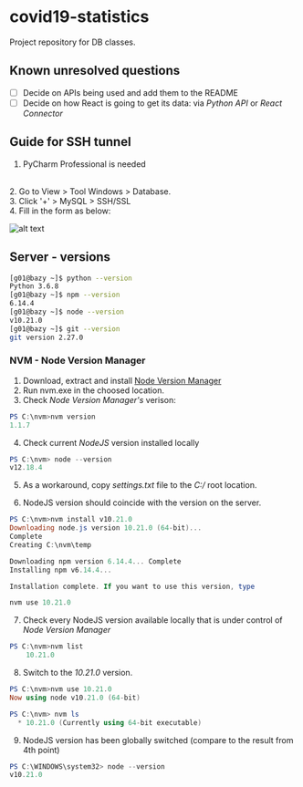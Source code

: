 # covid19-statistics
Project repository for DB classes. 

## Known unresolved questions
- [ ] Decide on APIs being used and add them to the README
- [ ] Decide on how React is going to get its data: via *Python API* or *React Connector* 

## Guide for SSH tunnel
1. PyCharm Professional is needed 
</br>
2. Go to View > Tool Windows > Database.
</br>
3. Click '+' > MySQL > SSH/SSL
</br>
4. Fill in the form as below:

![alt text](https://github.com/mmuravytskyi/covid19-statistics/blob/main/readme/SSHtun.png)


## Server - versions
```bash
[g01@bazy ~]$ python --version
Python 3.6.8
[g01@bazy ~]$ npm --version
6.14.4
[g01@bazy ~]$ node --version
v10.21.0
[g01@bazy ~]$ git --version
git version 2.27.0
```

### NVM - Node Version Manager
1. Download, extract and install [Node Version Manager](https://github.com/coreybutler/nvm-windows/releases/download/1.1.7/nvm-setup.zip)
2. Run nvm.exe in the choosed location.
3. Check *Node Version Manager's* verison:
```powershell
PS C:\nvm>nvm version
1.1.7
```
4. Check current *NodeJS* version installed locally
```powershell
PS C:\nvm> node --version
v12.18.4
```
5. As a workaround, copy *settings.txt* file to the *C:/* root location.

6. NodeJS version should coincide with the version on the server.
```powershell
PS C:\nvm>nvm install v10.21.0
Downloading node.js version 10.21.0 (64-bit)...
Complete
Creating C:\nvm\temp

Downloading npm version 6.14.4... Complete
Installing npm v6.14.4...

Installation complete. If you want to use this version, type

nvm use 10.21.0
```

7. Check every NodeJS version available locally that is under control of *Node Version Manager*
```powershell
PS C:\nvm>nvm list
    10.21.0
```
8. Switch to the *10.21.0* version.
```powershell
PS C:\nvm>nvm use 10.21.0
Now using node v10.21.0 (64-bit)
```

```powershell
PS C:\nvm> nvm ls
  * 10.21.0 (Currently using 64-bit executable)
```
9. NodeJS version has been globally switched (compare to the result from 4th point)
```powershell
PS C:\WINDOWS\system32> node --version
v10.21.0
```